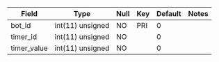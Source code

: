 **Field**|**Type**|**Null**|**Key**|**Default**|**Notes**
-----|-----|-----|-----|-----|-----
bot\_id|int(11) unsigned|NO|PRI|0| 
timer\_id|int(11) unsigned|NO| |0| 
timer\_value|int(11) unsigned|NO| |0| 